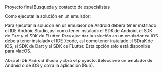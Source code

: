Proyecto final Busqueda y contacto de especialistas

Como ejecutar la solución en un emulador:

Para ejecutar la solución en un emulador de Android deberá tener instalado el IDE Android Studio, así como tener instalado el SDK de Android, el SDK de Dart y el SDK de FLutter.
Para ejecutar la solución en un emulador de iOS deberá tener instalado el IDE Xcode, así como tener instalado el SDraK de iOS, el SDK de Dart y el SDK de FLutter. Esta opción solo está disponible para MacOS.

Abra el IDE Android Studio y abra el proyecto. Seleccione un emulador de Android o de iOS y corra la aplicación (Run).

